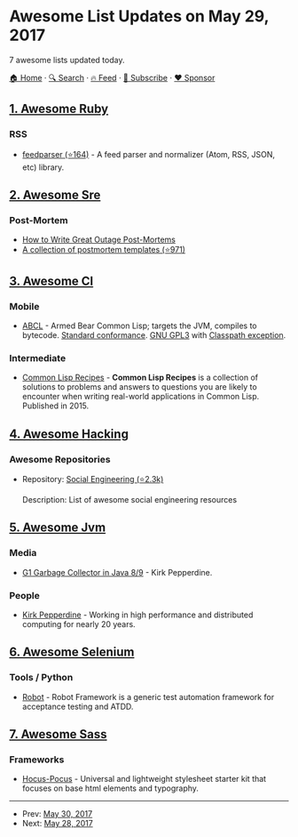 # Awesome List Updates on May 29, 2017

7 awesome lists updated today.

[🏠 Home](/README.md) · [🔍 Search](https://www.trackawesomelist.com/search/) · [🔥 Feed](https://www.trackawesomelist.com/rss.xml) · [📮 Subscribe](https://trackawesomelist.us17.list-manage.com/subscribe?u=d2f0117aa829c83a63ec63c2f&id=36a103854c) · [❤️  Sponsor](https://github.com/sponsors/theowenyoung)



## [1. Awesome Ruby](/content/markets/awesome-ruby/README.md)

### RSS

*   [feedparser (⭐164)](https://github.com/feedparser/feedparser) - A feed parser and normalizer (Atom, RSS, JSON, etc) library.

## [2. Awesome Sre](/content/dastergon/awesome-sre/README.md)

### Post-Mortem

*   [How to Write Great Outage Post-Mortems](https://artsy.github.io/blog/2014/11/19/how-to-write-great-outage-post-mortems/)
*   [A collection of postmortem templates (⭐971)](https://github.com/dastergon/postmortem-templates)

## [3. Awesome Cl](/content/CodyReichert/awesome-cl/README.md)

### Mobile

*   [ABCL](https://common-lisp.net/project/armedbear/) - Armed Bear Common Lisp; targets the JVM, compiles to bytecode. [Standard conformance](https://common-lisp.net/project/armedbear/faq.shtml#qa). [GNU GPL3](http://www.gnu.org/copyleft/gpl.html) with [Classpath exception](http://www.gnu.org/software/classpath/license.html).

### Intermediate

*   [Common Lisp Recipes](http://weitz.de/cl-recipes/) - **Common Lisp Recipes** is a collection of solutions to problems and answers to questions you are likely to encounter when writing real-world applications in Common Lisp. Published in 2015.

## [4. Awesome Hacking](/content/Hack-with-Github/Awesome-Hacking/README.md)

### Awesome Repositories

- Repository: [Social Engineering (⭐2.3k)](https://github.com/v2-dev/awesome-social-engineering)

  Description: List of awesome social engineering resources



## [5. Awesome Jvm](/content/deephacks/awesome-jvm/README.md)

### Media

*   [G1 Garbage Collector in Java 8/9](http://nighthacking.com/g1-gc-with-kirk-pepperdine/) - Kirk Pepperdine.

### People

*   [Kirk Pepperdine](https://twitter.com/javaperftuning) - Working in high performance and distributed computing for nearly 20 years.

## [6. Awesome Selenium](/content/christian-bromann/awesome-selenium/README.md)

### Tools / Python

*   [Robot](http://robotframework.org/) - Robot Framework is a generic test automation framework for acceptance testing and ATDD.

## [7. Awesome Sass](/content/Famolus/awesome-sass/README.md)

### Frameworks

*   [Hocus-Pocus](https://bkzl.github.io/hocus-pocus/) - Universal and lightweight stylesheet starter kit that focuses on base html elements and typography.

---

- Prev: [May 30, 2017](/content/2017/05/30/README.md)
- Next: [May 28, 2017](/content/2017/05/28/README.md)